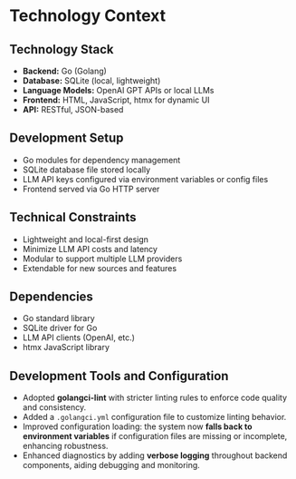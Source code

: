 # Technology Context

## Technology Stack
- **Backend:** Go (Golang)
- **Database:** SQLite (local, lightweight)
- **Language Models:** OpenAI GPT APIs or local LLMs
- **Frontend:** HTML, JavaScript, htmx for dynamic UI
- **API:** RESTful, JSON-based

## Development Setup
- Go modules for dependency management
- SQLite database file stored locally
- LLM API keys configured via environment variables or config files
- Frontend served via Go HTTP server

## Technical Constraints
- Lightweight and local-first design
- Minimize LLM API costs and latency
- Modular to support multiple LLM providers
- Extendable for new sources and features

## Dependencies
- Go standard library
- SQLite driver for Go
- LLM API clients (OpenAI, etc.)
- htmx JavaScript library

## Development Tools and Configuration

- Adopted **golangci-lint** with stricter linting rules to enforce code quality and consistency.
- Added a `.golangci.yml` configuration file to customize linting behavior.
- Improved configuration loading: the system now **falls back to environment variables** if configuration files are missing or incomplete, enhancing robustness.
- Enhanced diagnostics by adding **verbose logging** throughout backend components, aiding debugging and monitoring.